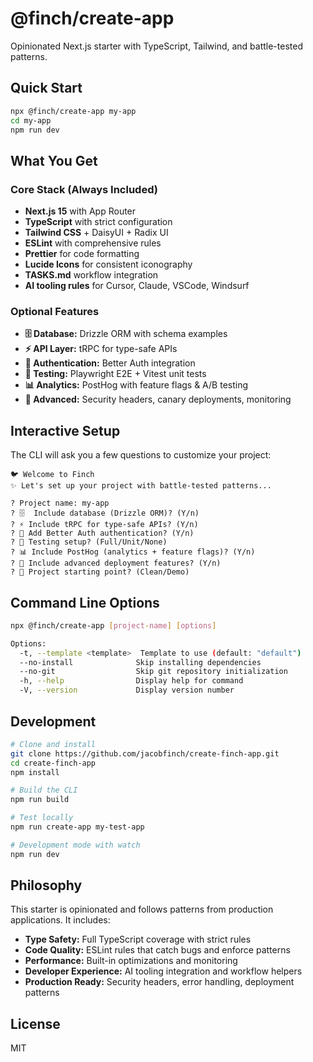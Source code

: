 # @finch/create-app

Opinionated Next.js starter with TypeScript, Tailwind, and battle-tested patterns.

## Quick Start

```bash
npx @finch/create-app my-app
cd my-app
npm run dev
```

## What You Get

### Core Stack (Always Included)

- **Next.js 15** with App Router
- **TypeScript** with strict configuration
- **Tailwind CSS** + DaisyUI + Radix UI
- **ESLint** with comprehensive rules
- **Prettier** for code formatting
- **Lucide Icons** for consistent iconography
- **TASKS.md** workflow integration
- **AI tooling rules** for Cursor, Claude, VSCode, Windsurf

### Optional Features

- **🗄️ Database:** Drizzle ORM with schema examples
- **⚡ API Layer:** tRPC for type-safe APIs
- **🔐 Authentication:** Better Auth integration
- **🧪 Testing:** Playwright E2E + Vitest unit tests
- **📊 Analytics:** PostHog with feature flags & A/B testing
- **🚀 Advanced:** Security headers, canary deployments, monitoring

## Interactive Setup

The CLI will ask you a few questions to customize your project:

```
🐦 Welcome to Finch
✨ Let's set up your project with battle-tested patterns...

? Project name: my-app
? 🗄️  Include database (Drizzle ORM)? (Y/n)
? ⚡ Include tRPC for type-safe APIs? (Y/n)
? 🔐 Add Better Auth authentication? (Y/n)
? 🧪 Testing setup? (Full/Unit/None)
? 📊 Include PostHog (analytics + feature flags)? (Y/n)
? 🚀 Include advanced deployment features? (Y/n)
? 📝 Project starting point? (Clean/Demo)
```

## Command Line Options

```bash
npx @finch/create-app [project-name] [options]

Options:
  -t, --template <template>  Template to use (default: "default")
  --no-install              Skip installing dependencies
  --no-git                  Skip git repository initialization
  -h, --help                Display help for command
  -V, --version             Display version number
```

## Development

```bash
# Clone and install
git clone https://github.com/jacobfinch/create-finch-app.git
cd create-finch-app
npm install

# Build the CLI
npm run build

# Test locally
npm run create-app my-test-app

# Development mode with watch
npm run dev
```

## Philosophy

This starter is opinionated and follows patterns from production applications. It includes:

- **Type Safety:** Full TypeScript coverage with strict rules
- **Code Quality:** ESLint rules that catch bugs and enforce patterns
- **Performance:** Built-in optimizations and monitoring
- **Developer Experience:** AI tooling integration and workflow helpers
- **Production Ready:** Security headers, error handling, deployment patterns

## License

MIT
